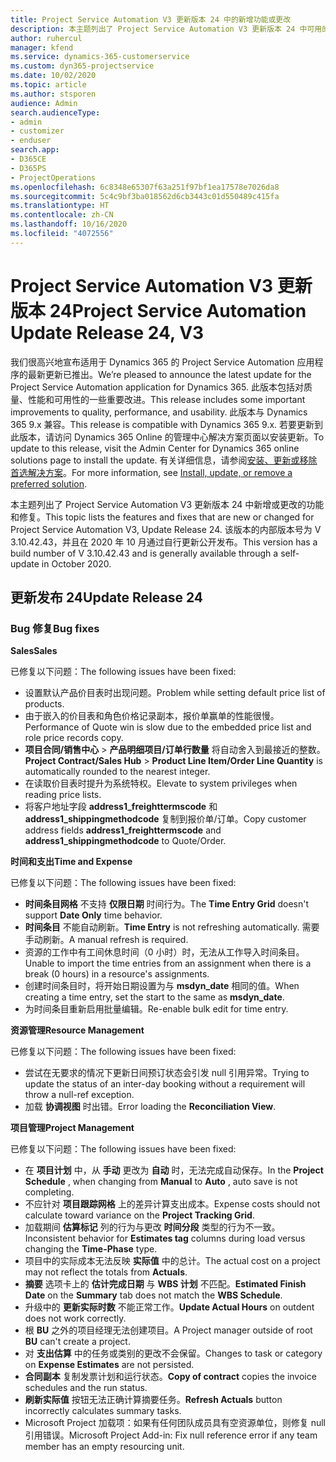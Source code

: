 ```yaml
---
title: Project Service Automation V3 更新版本 24 中的新增功能或更改
description: 本主题列出了 Project Service Automation V3 更新版本 24 中可用的功能和修复。
author: ruhercul
manager: kfend
ms.service: dynamics-365-customerservice
ms.custom: dyn365-projectservice
ms.date: 10/02/2020
ms.topic: article
ms.author: stsporen
audience: Admin
search.audienceType:
- admin
- customizer
- enduser
search.app:
- D365CE
- D365PS
- ProjectOperations
ms.openlocfilehash: 6c8348e65307f63a251f97bf1ea17578e7026da8
ms.sourcegitcommit: 5c4c9bf3ba018562d6cb3443c01d550489c415fa
ms.translationtype: HT
ms.contentlocale: zh-CN
ms.lasthandoff: 10/16/2020
ms.locfileid: "4072556"
---
```

# <a name="project-service-automation-update-release-24-v3"></a><span data-ttu-id="c240a-103">Project Service Automation V3 更新版本 24</span><span class="sxs-lookup"><span data-stu-id="c240a-103">Project Service Automation Update Release 24, V3</span></span>

<span data-ttu-id="c240a-104">我们很高兴地宣布适用于 Dynamics 365 的 Project Service Automation 应用程序的最新更新已推出。</span><span class="sxs-lookup"><span data-stu-id="c240a-104">We’re pleased to announce the latest update for the Project Service Automation application for Dynamics 365.</span></span> <span data-ttu-id="c240a-105">此版本包括对质量、性能和可用性的一些重要改进。</span><span class="sxs-lookup"><span data-stu-id="c240a-105">This release includes some important improvements to quality, performance, and usability.</span></span> <span data-ttu-id="c240a-106">此版本与 Dynamics 365 9.x 兼容。</span><span class="sxs-lookup"><span data-stu-id="c240a-106">This release is compatible with Dynamics 365 9.x.</span></span> <span data-ttu-id="c240a-107">若要更新到此版本，请访问 Dynamics 365 Online 的管理中心解决方案页面以安装更新。</span><span class="sxs-lookup"><span data-stu-id="c240a-107">To update to this release, visit the Admin Center for Dynamics 365 online solutions page to install the update.</span></span> <span data-ttu-id="c240a-108">有关详细信息，请参阅[安装、更新或移除首选解决方案](https://docs.microsoft.com/power-platform/admin/install-remove-preferred-solution)。</span><span class="sxs-lookup"><span data-stu-id="c240a-108">For more information, see [Install, update, or remove a preferred solution](https://docs.microsoft.com/power-platform/admin/install-remove-preferred-solution).</span></span>

<span data-ttu-id="c240a-109">本主题列出了 Project Service Automation V3 更新版本 24 中新增或更改的功能和修复。</span><span class="sxs-lookup"><span data-stu-id="c240a-109">This topic lists the features and fixes that are new or changed for Project Service Automation V3, Update Release 24.</span></span> <span data-ttu-id="c240a-110">该版本的内部版本号为 V 3.10.42.43，并且在 2020 年 10 月通过自行更新公开发布。</span><span class="sxs-lookup"><span data-stu-id="c240a-110">This version has a build number of V 3.10.42.43 and is generally available through a self-update in October 2020.</span></span>

## <a name="update-release-24"></a><span data-ttu-id="c240a-111">更新发布 24</span><span class="sxs-lookup"><span data-stu-id="c240a-111">Update Release 24</span></span>

### <a name="bug-fixes"></a><span data-ttu-id="c240a-112">Bug 修复</span><span class="sxs-lookup"><span data-stu-id="c240a-112">Bug fixes</span></span>

<span data-ttu-id="c240a-113">**Sales**</span><span class="sxs-lookup"><span data-stu-id="c240a-113">**Sales**</span></span>

<span data-ttu-id="c240a-114">已修复以下问题：</span><span class="sxs-lookup"><span data-stu-id="c240a-114">The following issues have been fixed:</span></span>

- <span data-ttu-id="c240a-115">设置默认产品价目表时出现问题。</span><span class="sxs-lookup"><span data-stu-id="c240a-115">Problem while setting default price list of products.</span></span>
- <span data-ttu-id="c240a-116">由于嵌入的价目表和角色价格记录副本，报价单赢单的性能很慢。</span><span class="sxs-lookup"><span data-stu-id="c240a-116">Performance of Quote win is slow due to the embedded price list and role price records copy.</span></span>
- <span data-ttu-id="c240a-117">**项目合同/销售中心** > **产品明细项目/订单行数量** 将自动舍入到最接近的整数。</span><span class="sxs-lookup"><span data-stu-id="c240a-117">**Project Contract/Sales Hub** > **Product Line Item/Order Line Quantity** is automatically rounded to the nearest integer.</span></span>
- <span data-ttu-id="c240a-118">在读取价目表时提升为系统特权。</span><span class="sxs-lookup"><span data-stu-id="c240a-118">Elevate to system privileges when reading price lists.</span></span>
- <span data-ttu-id="c240a-119">将客户地址字段 **address1_freighttermscode** 和 **address1_shippingmethodcode** 复制到报价单/订单。</span><span class="sxs-lookup"><span data-stu-id="c240a-119">Copy customer address fields **address1_freighttermscode** and **address1_shippingmethodcode** to Quote/Order.</span></span> 


<span data-ttu-id="c240a-120">**时间和支出**</span><span class="sxs-lookup"><span data-stu-id="c240a-120">**Time and Expense**</span></span>

<span data-ttu-id="c240a-121">已修复以下问题：</span><span class="sxs-lookup"><span data-stu-id="c240a-121">The following issues have been fixed:</span></span>

- <span data-ttu-id="c240a-122">**时间条目网格** 不支持 **仅限日期** 时间行为。</span><span class="sxs-lookup"><span data-stu-id="c240a-122">The **Time Entry Grid** doesn't support **Date Only** time behavior.</span></span>
- <span data-ttu-id="c240a-123">**时间条目** 不能自动刷新。</span><span class="sxs-lookup"><span data-stu-id="c240a-123">**Time Entry** is not refreshing automatically.</span></span> <span data-ttu-id="c240a-124">需要手动刷新。</span><span class="sxs-lookup"><span data-stu-id="c240a-124">A manual refresh is required.</span></span>
- <span data-ttu-id="c240a-125">资源的工作中有工间休息时间（0 小时）时，无法从工作导入时间条目。</span><span class="sxs-lookup"><span data-stu-id="c240a-125">Unable to import the time entries from an assignment when there is a break (0 hours) in a resource's assignments.</span></span>
- <span data-ttu-id="c240a-126">创建时间条目时，将开始日期设置为与 **msdyn_date** 相同的值。</span><span class="sxs-lookup"><span data-stu-id="c240a-126">When creating a time entry, set the start to the same as **msdyn_date**.</span></span>
- <span data-ttu-id="c240a-127">为时间条目重新启用批量编辑。</span><span class="sxs-lookup"><span data-stu-id="c240a-127">Re-enable bulk edit for time entry.</span></span>

<span data-ttu-id="c240a-128">**资源管理**</span><span class="sxs-lookup"><span data-stu-id="c240a-128">**Resource Management**</span></span>

<span data-ttu-id="c240a-129">已修复以下问题：</span><span class="sxs-lookup"><span data-stu-id="c240a-129">The following issues have been fixed:</span></span>

- <span data-ttu-id="c240a-130">尝试在无要求的情况下更新日间预订状态会引发 null 引用异常。</span><span class="sxs-lookup"><span data-stu-id="c240a-130">Trying to update the status of an inter-day booking without a requirement will throw a null-ref exception.</span></span>
- <span data-ttu-id="c240a-131">加载 **协调视图** 时出错。</span><span class="sxs-lookup"><span data-stu-id="c240a-131">Error loading the **Reconciliation View**.</span></span>


<span data-ttu-id="c240a-132">**项目管理**</span><span class="sxs-lookup"><span data-stu-id="c240a-132">**Project Management**</span></span>

<span data-ttu-id="c240a-133">已修复以下问题：</span><span class="sxs-lookup"><span data-stu-id="c240a-133">The following issues have been fixed:</span></span>

- <span data-ttu-id="c240a-134">在 **项目计划** 中，从 **手动** 更改为 **自动** 时，无法完成自动保存。</span><span class="sxs-lookup"><span data-stu-id="c240a-134">In the **Project Schedule** , when changing from **Manual** to **Auto** , auto save is not completing.</span></span>
- <span data-ttu-id="c240a-135">不应针对 **项目跟踪网格** 上的差异计算支出成本。</span><span class="sxs-lookup"><span data-stu-id="c240a-135">Expense costs should not calculate toward variance on the **Project Tracking Grid**.</span></span>
- <span data-ttu-id="c240a-136">加载期间 **估算标记** 列的行为与更改 **时间分段** 类型的行为不一致。</span><span class="sxs-lookup"><span data-stu-id="c240a-136">Inconsistent behavior for **Estimates tag** columns during load versus changing the **Time-Phase** type.</span></span>
- <span data-ttu-id="c240a-137">项目中的实际成本无法反映 **实际值** 中的总计。</span><span class="sxs-lookup"><span data-stu-id="c240a-137">The actual cost on a project may not reflect the totals from **Actuals**.</span></span>
- <span data-ttu-id="c240a-138">**摘要** 选项卡上的 **估计完成日期** 与 **WBS 计划** 不匹配。</span><span class="sxs-lookup"><span data-stu-id="c240a-138">**Estimated Finish Date** on the **Summary** tab does not match the **WBS Schedule**.</span></span>
- <span data-ttu-id="c240a-139">升级中的 **更新实际时数** 不能正常工作。</span><span class="sxs-lookup"><span data-stu-id="c240a-139">**Update Actual Hours** on outdent does not work correctly.</span></span>
- <span data-ttu-id="c240a-140">根 **BU** 之外的项目经理无法创建项目。</span><span class="sxs-lookup"><span data-stu-id="c240a-140">A Project manager outside of root **BU** can't create a project.</span></span>
- <span data-ttu-id="c240a-141">对 **支出估算** 中的任务或类别的更改不会保留。</span><span class="sxs-lookup"><span data-stu-id="c240a-141">Changes to task or category on **Expense Estimates** are not persisted.</span></span>
- <span data-ttu-id="c240a-142">**合同副本** 复制发票计划和运行状态。</span><span class="sxs-lookup"><span data-stu-id="c240a-142">**Copy of contract** copies the invoice schedules and the run status.</span></span>
- <span data-ttu-id="c240a-143">**刷新实际值** 按钮无法正确计算摘要任务。</span><span class="sxs-lookup"><span data-stu-id="c240a-143">**Refresh Actuals** button incorrectly calculates summary tasks.</span></span>
- <span data-ttu-id="c240a-144">Microsoft Project 加载项：如果有任何团队成员具有空资源单位，则修复 null 引用错误。</span><span class="sxs-lookup"><span data-stu-id="c240a-144">Microsoft Project Add-in: Fix null reference error if any team member has an empty resourcing unit.</span></span>

